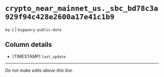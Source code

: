 # `crypto_near_mainnet_us._sbc_bd78c3a929f94c428e2600a17e41c1b9`
`bq-1` | `bigquery-public-data`

## Column details
* [TIMESTAMP] `last_update`

-------------------------------------------------------------------------------
*Do not make edits above this line.*
